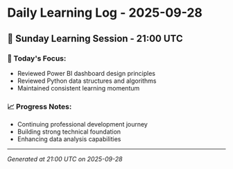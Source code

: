 # Daily Learning Log - 2025-09-28

## 📅 Sunday Learning Session - 21:00 UTC

### 🎯 Today's Focus:
- Reviewed Power BI dashboard design principles
- Reviewed Python data structures and algorithms
- Maintained consistent learning momentum

### 📈 Progress Notes:
- Continuing professional development journey
- Building strong technical foundation
- Enhancing data analysis capabilities

---
*Generated at 21:00 UTC on 2025-09-28*
